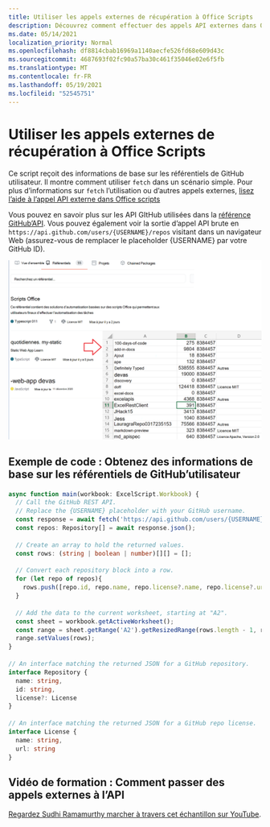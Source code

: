 ```yaml
---
title: Utiliser les appels externes de récupération à Office Scripts
description: Découvrez comment effectuer des appels API externes dans Office scripts.
ms.date: 05/14/2021
localization_priority: Normal
ms.openlocfilehash: df8814cbab16969a1140aecfe526fd68e609d43c
ms.sourcegitcommit: 4687693f02fc90a57ba30c461f35046e02e6f5fb
ms.translationtype: MT
ms.contentlocale: fr-FR
ms.lasthandoff: 05/19/2021
ms.locfileid: "52545751"
---
```

# <a name="use-external-fetch-calls-in-office-scripts"></a>Utiliser les appels externes de récupération à Office Scripts

Ce script reçoit des informations de base sur les référentiels de GitHub utilisateur. Il montre comment utiliser `fetch` dans un scénario simple. Pour plus d’informations sur `fetch` l’utilisation ou d’autres appels externes, [lisez l’aide à l’appel API externe dans Office scripts](../../develop/external-calls.md)

Vous pouvez en savoir plus sur les API GItHub utilisées dans la [référence GitHub’API](https://docs.github.com/rest/reference/repos#list-repositories-for-a-user). Vous pouvez également voir la sortie d’appel API brute en `https://api.github.com/users/{USERNAME}/repos` visitant dans un navigateur Web (assurez-vous de remplacer le placeholder {USERNAME} par votre GitHub ID).

![Obtenez l’exemple d’info référentiels](../../images/git.png)

## <a name="sample-code-get-basic-information-about-users-github-repositories"></a>Exemple de code : Obtenez des informations de base sur les référentiels de GitHub’utilisateur

```TypeScript
async function main(workbook: ExcelScript.Workbook) {
  // Call the GitHub REST API.
  // Replace the {USERNAME} placeholder with your GitHub username.
  const response = await fetch('https://api.github.com/users/{USERNAME}/repos');
  const repos: Repository[] = await response.json();
  
  // Create an array to hold the returned values.
  const rows: (string | boolean | number)[][] = [];

  // Convert each repository block into a row.
  for (let repo of repos){ 
    rows.push([repo.id, repo.name, repo.license?.name, repo.license?.url])
  }

  // Add the data to the current worksheet, starting at "A2".
  const sheet = workbook.getActiveWorksheet();
  const range = sheet.getRange('A2').getResizedRange(rows.length - 1, rows[0].length - 1);
  range.setValues(rows);
}

// An interface matching the returned JSON for a GitHub repository.
interface Repository {
  name: string,
  id: string,
  license?: License 
}

// An interface matching the returned JSON for a GitHub repo license.
interface License {
  name: string,
  url: string
}
```

## <a name="training-video-how-to-make-external-api-calls"></a>Vidéo de formation : Comment passer des appels externes à l’API

[Regardez Sudhi Ramamurthy marcher à travers cet échantillon sur YouTube](https://youtu.be/fulP29J418E).
